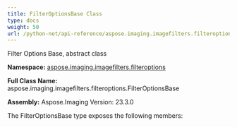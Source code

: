 ```yaml
---
title: FilterOptionsBase Class
type: docs
weight: 50
url: /python-net/api-reference/aspose.imaging.imagefilters.filteroptions/filteroptionsbase/
---
```


Filter Options Base, abstract class

**Namespace:** [aspose.imaging.imagefilters.filteroptions](/imaging/python-net/api-reference/aspose.imaging.imagefilters.filteroptions/)

**Full Class Name:** aspose.imaging.imagefilters.filteroptions.FilterOptionsBase

**Assembly:**  Aspose.Imaging Version: 23.3.0

The FilterOptionsBase type exposes the following members:
